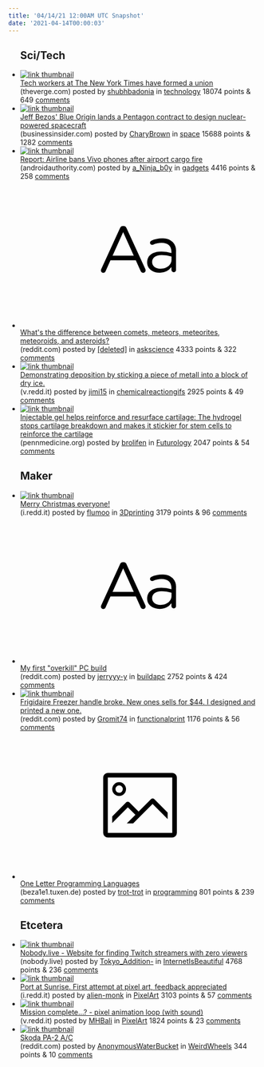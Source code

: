 ```yaml
---
title: '04/14/21 12:00AM UTC Snapshot'
date: '2021-04-14T00:00:03'
---
```

<ul>
<h2>Sci/Tech</h2>

<li><a href='https://www.theverge.com/2021/4/13/22381774/tech-workers-union-nyt-new-york-times-newsguild-guild?utm_campaign=theverge&amp;utm_content=chorus&amp;utm_medium=social&amp;utm_source=twitter'><img src='https://b.thumbs.redditmedia.com/asEI3CkbWk7XiPE4zX7CFyFp2UZf0AV-7ZU9JsaVPPE.jpg' alt='link thumbnail'></a><div><div class='linkTitle'><a href='https://www.theverge.com/2021/4/13/22381774/tech-workers-union-nyt-new-york-times-newsguild-guild?utm_campaign=theverge&amp;utm_content=chorus&amp;utm_medium=social&amp;utm_source=twitter'>Tech workers at The New York Times have formed a union</a></div>(theverge.com) posted by <a href='https://www.reddit.com/user/shubhbadonia'>shubhbadonia</a> in <a href='https://www.reddit.com/r/technology'>technology</a> 18074 points & 649 <a href='https://www.reddit.com/r/technology/comments/mq4ur1/tech_workers_at_the_new_york_times_have_formed_a/'>comments</a></div></li>

<li><a href='https://www.businessinsider.com/jeff-bezos-blue-origin-award-pentagon-nuclear-space-contract-darpa-2021-4'><img src='https://b.thumbs.redditmedia.com/SyJYgzIVSWt1tflYbetk0ey5tOCd2QGZOYUPlnT4YCo.jpg' alt='link thumbnail'></a><div><div class='linkTitle'><a href='https://www.businessinsider.com/jeff-bezos-blue-origin-award-pentagon-nuclear-space-contract-darpa-2021-4'>Jeff Bezos' Blue Origin lands a Pentagon contract to design nuclear-powered spacecraft</a></div>(businessinsider.com) posted by <a href='https://www.reddit.com/user/CharyBrown'>CharyBrown</a> in <a href='https://www.reddit.com/r/space'>space</a> 15688 points & 1282 <a href='https://www.reddit.com/r/space/comments/mpzka1/jeff_bezos_blue_origin_lands_a_pentagon_contract/'>comments</a></div></li>

<li><a href='https://www.androidauthority.com/vivo-airport-cargo-fire-ban-1216926/'><img src='https://b.thumbs.redditmedia.com/-1Y7_oYWOR7oxKNKnrb1oKVQ2sgDhNt_AJKGSsgEzcs.jpg' alt='link thumbnail'></a><div><div class='linkTitle'><a href='https://www.androidauthority.com/vivo-airport-cargo-fire-ban-1216926/'>Report: Airline bans Vivo phones after airport cargo fire</a></div>(androidauthority.com) posted by <a href='https://www.reddit.com/user/a_Ninja_b0y'>a_Ninja_b0y</a> in <a href='https://www.reddit.com/r/gadgets'>gadgets</a> 4416 points & 258 <a href='https://www.reddit.com/r/gadgets/comments/mpxerc/report_airline_bans_vivo_phones_after_airport/'>comments</a></div></li>

<li><a href='https://www.reddit.com/r/askscience/comments/mpxl1x/whats_the_difference_between_comets_meteors/'><svg version='1.1' viewBox='-34 -12 104 64' preserveAspectRatio='xMidYMid slice' xmlns='http://www.w3.org/2000/svg' xmlns:xlink='http://www.w3.org/1999/xlink'>
    <title>text link thumbnail</title>
    <path d='M12.19,8.84a1.45,1.45,0,0,0-1.4-1h-.12a1.46,1.46,0,0,0-1.42,1L1.14,26.56a1.29,1.29,0,0,0-.14.59,1,1,0,0,0,1,1,1.12,1.12,0,0,0,1.08-.77l2.08-4.65h11l2.08,4.59a1.24,1.24,0,0,0,1.12.83,1.08,1.08,0,0,0,1.08-1.08,1.64,1.64,0,0,0-.14-.57ZM6.08,20.71l4.59-10.22,4.6,10.22Z'>
    </path>
    <path d='M32.24,14.78A6.35,6.35,0,0,0,27.6,13.2a11.36,11.36,0,0,0-4.7,1,1,1,0,0,0-.58.89,1,1,0,0,0,.94.92,1.23,1.23,0,0,0,.39-.08,8.87,8.87,0,0,1,3.72-.81c2.7,0,4.28,1.33,4.28,3.92v.5a15.29,15.29,0,0,0-4.42-.61c-3.64,0-6.14,1.61-6.14,4.64v.05c0,2.95,2.7,4.48,5.37,4.48a6.29,6.29,0,0,0,5.19-2.48V26.9a1,1,0,0,0,1,1,1,1,0,0,0,1-1.06V19A5.71,5.71,0,0,0,32.24,14.78Zm-.56,7.7c0,2.28-2.17,3.89-4.81,3.89-1.94,0-3.61-1.06-3.61-2.86v-.06c0-1.8,1.5-3,4.2-3a15.2,15.2,0,0,1,4.22.61Z'>
    </path>
    </svg></a><div><div class='linkTitle'><a href='https://www.reddit.com/r/askscience/comments/mpxl1x/whats_the_difference_between_comets_meteors/'>What's the difference between comets, meteors, meteorites, meteoroids, and asteroids?</a></div>(reddit.com) posted by <a href='https://www.reddit.com/user/[deleted]'>[deleted]</a> in <a href='https://www.reddit.com/r/askscience'>askscience</a> 4333 points & 322 <a href='https://www.reddit.com/r/askscience/comments/mpxl1x/whats_the_difference_between_comets_meteors/'>comments</a></div></li>

<li><a href='https://v.redd.it/8wqksbv1mws61'><img src='https://b.thumbs.redditmedia.com/QUhI0tt5r8e0OWBYHkZd4olbl6H5FXlA55i4MGcUucA.jpg' alt='link thumbnail'></a><div><div class='linkTitle'><a href='https://v.redd.it/8wqksbv1mws61'>Demonstrating deposition by sticking a piece of metall into a block of dry ice.</a></div>(v.redd.it) posted by <a href='https://www.reddit.com/user/jimi15'>jimi15</a> in <a href='https://www.reddit.com/r/chemicalreactiongifs'>chemicalreactiongifs</a> 2925 points & 49 <a href='https://www.reddit.com/r/chemicalreactiongifs/comments/mpybjf/demonstrating_deposition_by_sticking_a_piece_of/'>comments</a></div></li>

<li><a href='https://www.pennmedicine.org/news/news-releases/2021/april/new-biosealant-can-stabilize-cartilage-promote-healing-after-injury'><img src='https://b.thumbs.redditmedia.com/3rkK_NBPUq9CWNn4UG_WmAoQ4v2ufp6NPrCCPsGSv0g.jpg' alt='link thumbnail'></a><div><div class='linkTitle'><a href='https://www.pennmedicine.org/news/news-releases/2021/april/new-biosealant-can-stabilize-cartilage-promote-healing-after-injury'>Injectable gel helps reinforce and resurface cartilage: The hydrogel stops cartilage breakdown and makes it stickier for stem cells to reinforce the cartilage</a></div>(pennmedicine.org) posted by <a href='https://www.reddit.com/user/brolifen'>brolifen</a> in <a href='https://www.reddit.com/r/Futurology'>Futurology</a> 2047 points & 54 <a href='https://www.reddit.com/r/Futurology/comments/mpyj0c/injectable_gel_helps_reinforce_and_resurface/'>comments</a></div></li>

<h2>Maker</h2>

<li><a href='https://i.redd.it/8wmvaeniaws61.jpg'><img src='https://a.thumbs.redditmedia.com/valYfOp41dHdPacZebnxHN-GlHdTPjrt3aXfSTCoT48.jpg' alt='link thumbnail'></a><div><div class='linkTitle'><a href='https://i.redd.it/8wmvaeniaws61.jpg'>Merry Christmas everyone!</a></div>(i.redd.it) posted by <a href='https://www.reddit.com/user/flumoo'>flumoo</a> in <a href='https://www.reddit.com/r/3Dprinting'>3Dprinting</a> 3179 points & 96 <a href='https://www.reddit.com/r/3Dprinting/comments/mpxjsa/merry_christmas_everyone/'>comments</a></div></li>

<li><a href='https://www.reddit.com/r/buildapc/comments/mpxyq8/my_first_overkill_pc_build/'><svg version='1.1' viewBox='-34 -12 104 64' preserveAspectRatio='xMidYMid slice' xmlns='http://www.w3.org/2000/svg' xmlns:xlink='http://www.w3.org/1999/xlink'>
    <title>text link thumbnail</title>
    <path d='M12.19,8.84a1.45,1.45,0,0,0-1.4-1h-.12a1.46,1.46,0,0,0-1.42,1L1.14,26.56a1.29,1.29,0,0,0-.14.59,1,1,0,0,0,1,1,1.12,1.12,0,0,0,1.08-.77l2.08-4.65h11l2.08,4.59a1.24,1.24,0,0,0,1.12.83,1.08,1.08,0,0,0,1.08-1.08,1.64,1.64,0,0,0-.14-.57ZM6.08,20.71l4.59-10.22,4.6,10.22Z'>
    </path>
    <path d='M32.24,14.78A6.35,6.35,0,0,0,27.6,13.2a11.36,11.36,0,0,0-4.7,1,1,1,0,0,0-.58.89,1,1,0,0,0,.94.92,1.23,1.23,0,0,0,.39-.08,8.87,8.87,0,0,1,3.72-.81c2.7,0,4.28,1.33,4.28,3.92v.5a15.29,15.29,0,0,0-4.42-.61c-3.64,0-6.14,1.61-6.14,4.64v.05c0,2.95,2.7,4.48,5.37,4.48a6.29,6.29,0,0,0,5.19-2.48V26.9a1,1,0,0,0,1,1,1,1,0,0,0,1-1.06V19A5.71,5.71,0,0,0,32.24,14.78Zm-.56,7.7c0,2.28-2.17,3.89-4.81,3.89-1.94,0-3.61-1.06-3.61-2.86v-.06c0-1.8,1.5-3,4.2-3a15.2,15.2,0,0,1,4.22.61Z'>
    </path>
    </svg></a><div><div class='linkTitle'><a href='https://www.reddit.com/r/buildapc/comments/mpxyq8/my_first_overkill_pc_build/'>My first "overkill" PC build</a></div>(reddit.com) posted by <a href='https://www.reddit.com/user/jerryyy-y'>jerryyy-y</a> in <a href='https://www.reddit.com/r/buildapc'>buildapc</a> 2752 points & 424 <a href='https://www.reddit.com/r/buildapc/comments/mpxyq8/my_first_overkill_pc_build/'>comments</a></div></li>

<li><a href='https://www.reddit.com/gallery/mpt9n7'><img src='https://a.thumbs.redditmedia.com/y6ldOaL9xamYIY1eqnTUf36XxFCBJjjFGeOn3VfBbY8.jpg' alt='link thumbnail'></a><div><div class='linkTitle'><a href='https://www.reddit.com/gallery/mpt9n7'>Frigidaire Freezer handle broke. New ones sells for $44. I designed and printed a new one.</a></div>(reddit.com) posted by <a href='https://www.reddit.com/user/Gromit74'>Gromit74</a> in <a href='https://www.reddit.com/r/functionalprint'>functionalprint</a> 1176 points & 56 <a href='https://www.reddit.com/r/functionalprint/comments/mpt9n7/frigidaire_freezer_handle_broke_new_ones_sells/'>comments</a></div></li>

<li><a href='https://beza1e1.tuxen.de/one_letter_proglangs.html'><svg version='1.1' viewBox='-34 -14 104 64' preserveAspectRatio='xMidYMid meet' xmlns='http://www.w3.org/2000/svg' xmlns:xlink='http://www.w3.org/1999/xlink'>
    <title>link thumbnail</title>
    <path d='M32,4H4A2,2,0,0,0,2,6V30a2,2,0,0,0,2,2H32a2,2,0,0,0,2-2V6A2,2,0,0,0,32,4ZM4,30V6H32V30Z'></path>
    <path d='M8.92,14a3,3,0,1,0-3-3A3,3,0,0,0,8.92,14Zm0-4.6A1.6,1.6,0,1,1,7.33,11,1.6,1.6,0,0,1,8.92,9.41Z'></path>
    <path d='M22.78,15.37l-5.4,5.4-4-4a1,1,0,0,0-1.41,0L5.92,22.9v2.83l6.79-6.79L16,22.18l-3.75,3.75H15l8.45-8.45L30,24V21.18l-5.81-5.81A1,1,0,0,0,22.78,15.37Z'></path>
    </svg></a><div><div class='linkTitle'><a href='https://beza1e1.tuxen.de/one_letter_proglangs.html'>One Letter Programming Languages</a></div>(beza1e1.tuxen.de) posted by <a href='https://www.reddit.com/user/trot-trot'>trot-trot</a> in <a href='https://www.reddit.com/r/programming'>programming</a> 801 points & 239 <a href='https://www.reddit.com/r/programming/comments/mpzr9h/one_letter_programming_languages/'>comments</a></div></li>

<h2>Etcetera</h2>

<li><a href='http://nobody.live'><img src='https://b.thumbs.redditmedia.com/Jyu0alixh3wjYWOmkW2a3Sd-jSUu_0AW3GKkpQRK5cw.jpg' alt='link thumbnail'></a><div><div class='linkTitle'><a href='http://nobody.live'>Nobody.live - Website for finding Twitch streamers with zero viewers</a></div>(nobody.live) posted by <a href='https://www.reddit.com/user/Tokyo_Addition-'>Tokyo_Addition-</a> in <a href='https://www.reddit.com/r/InternetIsBeautiful'>InternetIsBeautiful</a> 4768 points & 236 <a href='https://www.reddit.com/r/InternetIsBeautiful/comments/mpv2o4/nobodylive_website_for_finding_twitch_streamers/'>comments</a></div></li>

<li><a href='https://i.redd.it/wihun4kowus61.png'><img src='https://b.thumbs.redditmedia.com/UQuZjsvUpgUTBze5EGg2NyNJWmplMYydylMNdcbY0RM.jpg' alt='link thumbnail'></a><div><div class='linkTitle'><a href='https://i.redd.it/wihun4kowus61.png'>Port at Sunrise. First attempt at pixel art, feedback appreciated</a></div>(i.redd.it) posted by <a href='https://www.reddit.com/user/alien-monk'>alien-monk</a> in <a href='https://www.reddit.com/r/PixelArt'>PixelArt</a> 3103 points & 57 <a href='https://www.reddit.com/r/PixelArt/comments/mptrvo/port_at_sunrise_first_attempt_at_pixel_art/'>comments</a></div></li>

<li><a href='https://v.redd.it/90bq7xhtsxs61'><img src='https://b.thumbs.redditmedia.com/6LzGES-w2dq8jqnA3uPZOQOAKJCMbsCsloImY4sEt7s.jpg' alt='link thumbnail'></a><div><div class='linkTitle'><a href='https://v.redd.it/90bq7xhtsxs61'>Mission complete...? - pixel animation loop (with sound)</a></div>(v.redd.it) posted by <a href='https://www.reddit.com/user/MHBali'>MHBali</a> in <a href='https://www.reddit.com/r/PixelArt'>PixelArt</a> 1824 points & 23 <a href='https://www.reddit.com/r/PixelArt/comments/mq1jgt/mission_complete_pixel_animation_loop_with_sound/'>comments</a></div></li>

<li><a href='https://www.reddit.com/gallery/mq8jb7'><img src='https://a.thumbs.redditmedia.com/alepKq_DRKSkErgEnKsVxABhfR-1H_AySfXUbA8s2p0.jpg' alt='link thumbnail'></a><div><div class='linkTitle'><a href='https://www.reddit.com/gallery/mq8jb7'>Skoda PA-2 A/C</a></div>(reddit.com) posted by <a href='https://www.reddit.com/user/AnonymousWaterBucket'>AnonymousWaterBucket</a> in <a href='https://www.reddit.com/r/WeirdWheels'>WeirdWheels</a> 344 points & 10 <a href='https://www.reddit.com/r/WeirdWheels/comments/mq8jb7/skoda_pa2_ac/'>comments</a></div></li>

</ul>
